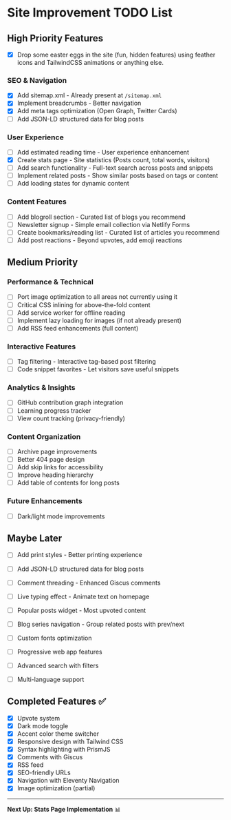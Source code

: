 # Site Improvement TODO List

## High Priority Features

- [x] Drop some easter eggs in the site (fun, hidden features) using feather icons and TailwindCSS animations or anything else.

### SEO & Navigation
- [x] Add sitemap.xml - Already present at `/sitemap.xml`
- [x] Implement breadcrumbs - Better navigation
- [x] Add meta tags optimization (Open Graph, Twitter Cards)
- [ ] Add JSON-LD structured data for blog posts

### User Experience
- [ ] Add estimated reading time - User experience enhancement
- [x] Create stats page - Site statistics (Posts count, total words, visitors)
- [ ] Add search functionality - Full-text search across posts and snippets
- [ ] Implement related posts - Show similar posts based on tags or content
- [ ] Add loading states for dynamic content

### Content Features
- [ ] Add blogroll section - Curated list of blogs you recommend
- [ ] Newsletter signup - Simple email collection via Netlify Forms
- [ ] Create bookmarks/reading list - Curated list of articles you recommend
- [ ] Add post reactions - Beyond upvotes, add emoji reactions

## Medium Priority

### Performance & Technical
- [ ] Port image optimization to all areas not currently using it
- [ ] Critical CSS inlining for above-the-fold content
- [ ] Add service worker for offline reading
- [ ] Implement lazy loading for images (if not already present)
- [ ] Add RSS feed enhancements (full content)

### Interactive Features
- [ ] Tag filtering - Interactive tag-based post filtering
- [ ] Code snippet favorites - Let visitors save useful snippets

### Analytics & Insights
- [ ] GitHub contribution graph integration
- [ ] Learning progress tracker
- [ ] View count tracking (privacy-friendly)

### Content Organization
- [ ] Archive page improvements
- [ ] Better 404 page design
- [ ] Add skip links for accessibility
- [ ] Improve heading hierarchy
- [ ] Add table of contents for long posts

### Future Enhancements
- [ ] Dark/light mode improvements


## Maybe Later

- [ ] Add print styles - Better printing experience
- [ ] Add JSON-LD structured data for blog posts
- [ ] Comment threading - Enhanced Giscus comments
- [ ] Live typing effect - Animate text on homepage
- [ ] Popular posts widget - Most upvoted content
- [ ] Blog series navigation - Group related posts with prev/next
- [ ] Custom fonts optimization
- [ ] Progressive web app features
- [ ] Advanced search with filters
- [ ] Multi-language support



## Completed Features ✅
- [x] Upvote system
- [x] Dark mode toggle
- [x] Accent color theme switcher  
- [x] Responsive design with Tailwind CSS
- [x] Syntax highlighting with PrismJS
- [x] Comments with Giscus
- [x] RSS feed
- [x] SEO-friendly URLs
- [x] Navigation with Eleventy Navigation
- [x] Image optimization (partial)

---

**Next Up: Stats Page Implementation** 📊
